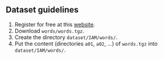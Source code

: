 ## Dataset guidelines

1. Register for free at this [website](http://www.fki.inf.unibe.ch/databases/iam-handwriting-database).
2. Download `words/words.tgz`.
3. Create the directory `dataset/IAM/words/`.
4. Put the content (directories `a01`, `a02`, ...) of `words.tgz` into `dataset/IAM/words/`.
